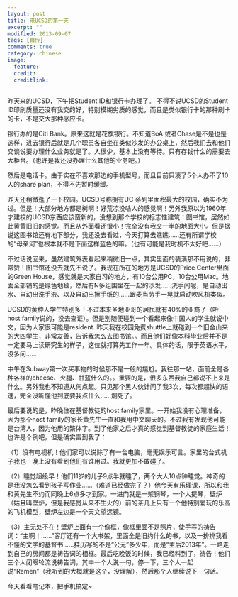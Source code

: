 ```yaml
---
layout: post
title: 来UCSD的第一天
excerpt: ""
modified: 2013-09-07
tags: [自传]
comments: true
category: chinese
image:
  feature: 
  credit: 
  creditlink: 
---
```

昨天来的UCSD，下午把Student ID和银行卡办理了。
不得不说UCSD的Student ID印刷质量还没有我交的好，特别模糊劣质的感觉，而且是类似银行卡的那种刷卡的卡，不是交大那种感应卡。

银行办的是Citi Bank。原来这就是花旗银行。不知道BoA 或者Chase是不是也是这样，进去银行后就是几个职员各自坐在类似沙发的办公桌上，然后我们去和他们交谈说要办理什么业务就是了。人很少，基本上没有等待。只有存钱什么的需要去大柜台。（也许是我还没办理什么其他的业务吧。）

然后是电话卡。由于实在不喜欢那边的手机型号，而且目前只凑了5个人办不了10人的share plan，不得不先暂时缓缓。

昨天还稍微逛了一下校园。UCSD号称拥有UC 系列里面积最大的校园，确实不为过。但是！大部分地方都是树啊！好荒凉没啥人的感觉啊！另外我原以为1960年才建校的UCSD东西应该蛮新的，没想到那个学校的标志性建筑：图书馆，居然如此黄黄旧旧的感觉。而且从外面看还很小！完全没有我交一半的地面大小。但是据说这图书馆还有地下部分，我还没去看过，今天打算去瞧瞧……还有所谓学校的“母亲河”也根本就不是下面这样蓝色的嘛。（也有可能是我时机不太好吧……）

不过话说回来，虽然建筑外表看起来稍微旧一点，其实里面的装潢那不用说的，非常赞！图书馆还没去就先不说了。我现在所在的地方是UCSD的Price Center里面的Green House，感觉就是大家自习的地方，有10台公用PC，10台公用Mac。地面全部铺的是绿色地毯，然后有N多组围坐在一起的沙发……洗手间呢，是自动出水、自动出洗手液、以及自动出擦手纸的……跟麦当劳手一晃就启动吹风机类似。

UCSD的黄种人学生特别多！不过本来圣地亚哥的居民就有40%的亚裔了（听host family说的，没去查证）。但是别随便碰到一个看起来像中国人的学生就说中文，因为人家很可能是resident. 昨天我在校园免费shuttle上就碰到一个旧金山来的大四学生，非常友善，告诉我怎么去图书馆。。而且他们好像本科毕业后并不是一定要马上读研究生的样子，这位就打算先工作一年。具体的话，限于英语水平，没多问……

中午在Subway第一次买事物的时候那不是一般的尴尬。我往那一站，面前全是各种各样的cheese、火腿、甘蓝什么的。。重要的是，很多东西我自己都说不上来是什么。另外我也不知道从何点起。只见那个黑人伙计问了我3次，每次都超快的语速，完全没听懂他到底要我点什么……炯死了。

最后要说的是，昨晚住在基督教徒的host family家里。一开始我没有心理准备，因为那个host family的家长黄先生一直和我用中文聊天的。不过我有发现他可能是台湾人，因为他用的繁体字。到了他家之后才真的感觉到基督教徒的家庭生活！也许是个例吧，但是确实雷到我了：

（1）没有电视机！他们家可以说除了有一台电脑，毫无娱乐可言。家里的台式机子我也一晚上没有看到他们有谁用过。我就更加不敢碰了。

（2）睡觉超级早！他们11岁的儿子9点半就睡了，两个大人10点钟睡觉。神奇的是我没怎么看到孩子写作业……（难道已经做完了？）他今天有乐理课，所以和我和黄先生不约而同晚上6点多才到家。一进门就是一架钢琴，一个大提琴，壁炉（姑且叫壁炉，但是我感觉从来不生火的）前的茶几上只有一个他特别爱玩的乐高的飞机模型，壁炉左边是一个天文望远镜。

（3）主无处不在！壁炉上面有一个像框，像框里面不是照片，使手写的祷告词：“主啊！……”客厅还有一个大书架，里面全是旧约什么的书，以及一排排我看不懂的文字的基督书……挂历写的不是“公元”多少年，而是“主后2013年”。一路走到自己的房间都是祷告词的相框。最后吃晚饭的时候，我已经料到了，祷告！他们三个人闭眼轮流说祷告词，其中一个人说一句，停一下，三个人一起说“Remen”（我听到的大概就是这个，没理解），然后那个人继续说下一句话。

今天看看笔记本，把手机搞定~